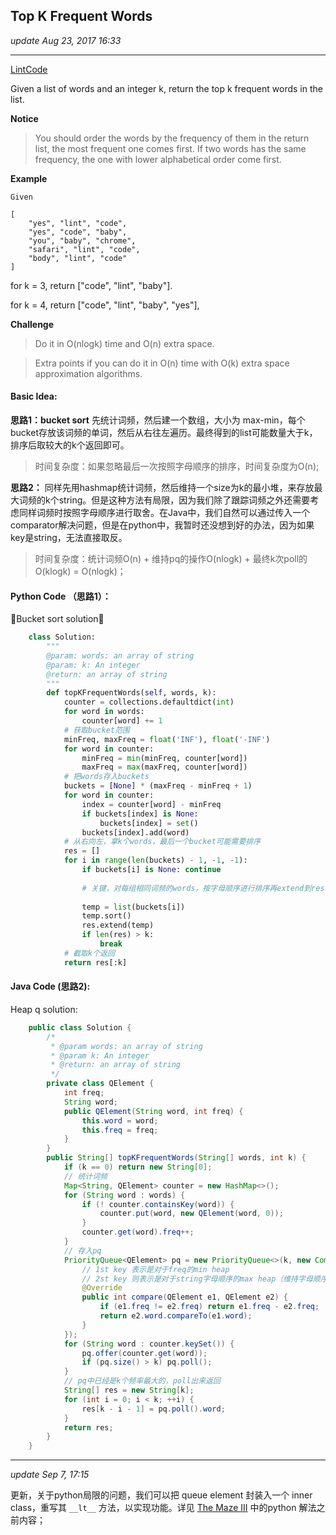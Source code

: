 ## Top K Frequent Words
_update Aug 23, 2017  16:33_

---
[LintCode](http://www.lintcode.com/en/problem/top-k-frequent-words/)

Given a list of words and an integer k, return the top k frequent words in the list.

**Notice**

>You should order the words by the frequency of them in the return list, the most frequent one comes first. If two words has the same frequency, the one with lower alphabetical order come first.


**Example**

    Given
    
    [
        "yes", "lint", "code",
        "yes", "code", "baby",
        "you", "baby", "chrome",
        "safari", "lint", "code",
        "body", "lint", "code"
    ]
for k = 3, return ["code", "lint", "baby"].

for k = 4, return ["code", "lint", "baby", "yes"],

**Challenge**
>Do it in O(nlogk) time and O(n) extra space.

>Extra points if you can do it in O(n) time with O(k) extra space approximation algorithms.

#### Basic Idea:
**思路1：bucket sort**
先统计词频，然后建一个数组，大小为 max-min，每个bucket存放该词频的单词，然后从右往左遍历。最终得到的list可能数量大于k，排序后取较大的k个返回即可。

>时间复杂度：如果忽略最后一次按照字母顺序的排序，时间复杂度为O(n);

**思路2：**
同样先用hashmap统计词频，然后维持一个size为k的最小堆，来存放最大词频的k个string。但是这种方法有局限，因为我们除了跟踪词频之外还需要考虑同样词频时按照字母顺序进行取舍。在Java中，我们自然可以通过传入一个comparator解决问题，但是在python中，我暂时还没想到好的办法，因为如果key是string，无法直接取反。

>时间复杂度：统计词频O(n) + 维持pq的操作O(nlogk) + 最终k次poll的O(klogk) = O(nlogk)；


#### Python Code （思路1）：
Bucket sort solution：
```python
    class Solution:
        """
        @param: words: an array of string
        @param: k: An integer
        @return: an array of string
        """
        def topKFrequentWords(self, words, k):
            counter = collections.defaultdict(int)
            for word in words:
                counter[word] += 1
            # 获取bucket范围
            minFreq, maxFreq = float('INF'), float('-INF')
            for word in counter:
                minFreq = min(minFreq, counter[word])
                maxFreq = max(maxFreq, counter[word])
            # 把words存入buckets
            buckets = [None] * (maxFreq - minFreq + 1)
            for word in counter:
                index = counter[word] - minFreq
                if buckets[index] is None:
                    buckets[index] = set()
                buckets[index].add(word)
            # 从右向左，拿k个words，最后一个bucket可能需要排序
            res = []
            for i in range(len(buckets) - 1, -1, -1):
                if buckets[i] is None: continue
                
                # 关键，对每组相同词频的words，按字母顺序进行排序再extend到res 
                
                temp = list(buckets[i])
                temp.sort()
                res.extend(temp)
                if len(res) > k:
                    break
            # 截取k个返回
            return res[:k]
```
#### Java Code (思路2):
Heap q solution:
```java
    public class Solution {
        /*
         * @param words: an array of string
         * @param k: An integer
         * @return: an array of string
         */
        private class QElement {
            int freq;
            String word;
            public QElement(String word, int freq) {
                this.word = word;
                this.freq = freq;
            }
        }
        public String[] topKFrequentWords(String[] words, int k) {
            if (k == 0) return new String[0];
            // 统计词频
            Map<String, QElement> counter = new HashMap<>();
            for (String word : words) {
                if (! counter.containsKey(word)) {
                    counter.put(word, new QElement(word, 0));
                }
                counter.get(word).freq++;
            }
            // 存入pq
            PriorityQueue<QElement> pq = new PriorityQueue<>(k, new Comparator<QElement>(){
                // 1st key 表示是对于freq的min heap
                // 2st key 则表示是对于string字母顺序的max heap（维持字母顺序最小的word的集合）
                @Override
                public int compare(QElement e1, QElement e2) {
                    if (e1.freq != e2.freq) return e1.freq - e2.freq;
                    return e2.word.compareTo(e1.word);
                }
            });
            for (String word : counter.keySet()) {
                pq.offer(counter.get(word));
                if (pq.size() > k) pq.poll();
            }
            // pq中已经是k个频率最大的，poll出来返回
            String[] res = new String[k];
            for (int i = 0; i < k; ++i) {
                res[k - i - 1] = pq.poll().word;
            }
            return res;
        }
    }
```

---
_update Sep 7, 17:15_

更新，关于python局限的问题，我们可以把 queue element 封装入一个 inner class，重写其 `__lt__` 方法，以实现功能。详见 [The Maze III](https://will-gxz.gitbooks.io/xiaozheng_algo/content/graph/the-maze-iii.html) 中的python 解法之前内容；